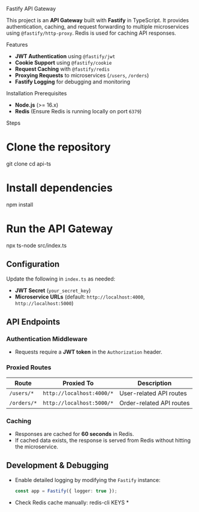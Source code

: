 Fastify API Gateway

This project is an **API Gateway** built with **Fastify** in TypeScript. It provides authentication, caching, and request forwarding to multiple microservices using `@fastify/http-proxy`. Redis is used for caching API responses.

Features
- **JWT Authentication** using `@fastify/jwt`
- **Cookie Support** using `@fastify/cookie`
- **Request Caching** with `@fastify/redis`
- **Proxying Requests** to microservices (`/users`, `/orders`)
- **Fastify Logging** for debugging and monitoring

Installation
Prerequisites
- **Node.js** (>= 16.x)
- **Redis** (Ensure Redis is running locally on port `6379`)

Steps
# Clone the repository
git clone <repo-url>
cd api-ts

# Install dependencies
npm install

# Run the API Gateway
npx ts-node src/index.ts


## Configuration
Update the following in `index.ts` as needed:
- **JWT Secret** (`your_secret_key`)
- **Microservice URLs** (default: `http://localhost:4000`, `http://localhost:5000`)

## API Endpoints
### Authentication Middleware
- Requests require a **JWT token** in the `Authorization` header.

### Proxied Routes
| Route       | Proxied To               | Description               |
|------------|-------------------------|---------------------------|
| `/users/*` | `http://localhost:4000/*` | User-related API routes   |
| `/orders/*` | `http://localhost:5000/*` | Order-related API routes  |

### Caching
- Responses are cached for **60 seconds** in Redis.
- If cached data exists, the response is served from Redis without hitting the microservice.

## Development & Debugging
- Enable detailed logging by modifying the `Fastify` instance:
  ```ts
  const app = Fastify({ logger: true });

- Check Redis cache manually:
  redis-cli
  KEYS *
